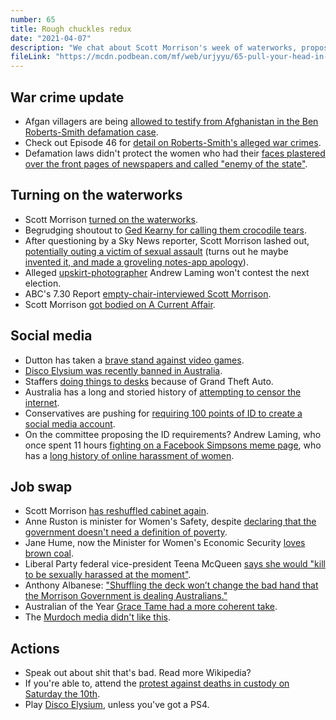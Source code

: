 ```yaml
---
number: 65
title: Rough chuckles redux
date: "2021-04-07"
description: "We chat about Scott Morrison's week of waterworks, proposals to ban Posting and the big Cabinet job swap."
fileLink: "https://mcdn.podbean.com/mf/web/urjyyu/65-pull-your-head-in-scomo-001.mp3"
---
```


## War crime update

- Afgan villagers are being [allowed to testify from Afghanistan in the Ben Roberts-Smith defamation case](https://www.theage.com.au/national/afghan-witnesses-can-give-evidence-from-abroad-in-ben-roberts-smith-case-court-20210401-p57fzl.html).
- Check out Episode 46 for [detail on Roberts-Smith's alleged war crimes](https://notgoodpod.com/046-rough-chuckles/).
- Defamation laws didn't protect the women who had their [faces plastered over the front pages of newspapers and called "enemy of the state"](https://www.theguardian.com/media/commentisfree/2020/jul/31/abc-drawn-into-row-over-naming-brisbane-women-accused-of-covid-19-quarantine-deception).

## Turning on the waterworks

- Scott Morrison [turned on the waterworks](https://www.news.com.au/national/politics/scott-morrison-pm-chokes-back-tears-over-assault-crisis/news-story/078a392051ccc77e992817736823c713).
- Begrudging shoutout to [Ged Kearny for calling them crocodile tears](https://twitter.com/gedkearney/status/1374270663830032386?s=20).
- After questioning by a Sky News reporter, Scott Morrison lashed out, [potentially outing a victim of sexual assault](https://www.youtube.com/watch?v=gVHq_DvFyMs) (turns out he maybe [invented it, and made a groveling notes-app apology](https://www.theguardian.com/australia-news/2021/mar/23/news-corp-australia-rounds-on-scott-morrison-over-simply-untrue-harassment-claim)).
- Alleged [upskirt-photographer](https://www.sbs.com.au/news/andrew-laming-explains-alleged-upskirt-photo-as-calls-grow-for-his-immediate-sacking) Andrew Laming won't contest the next election.
- ABC's 7.30 Report [empty-chair-interviewed Scott Morrison](https://twitter.com/abc730/status/1374282129463414788?lang=en).
- Scott Morrison [got bodied on A Current Affair](https://9now.nine.com.au/a-current-affair/prime-minister-scott-morrison-interview-tracy-grimshaw-a-current-affair-women/7cab234f-b0bb-4ffb-97b0-77dab13c91c2).

## Social media

- Dutton has taken a [brave stand against video games](https://twitter.com/ABCmediawatch/status/1375321221953286149). 
- [Disco Elysium was recently banned in Australia](https://kotaku.com/disco-elysium-is-basically-banned-in-australia-but-ste-1846595046).
- Staffers [doing things to desks](https://www.theguardian.com/australia-news/2021/mar/22/coalition-adviser-sacked-over-allegations-staffers-performed-solo-sex-acts-on-desks-of-female-mps) because of Grand Theft Auto. 
- Australia has a long and storied history of [attempting to censor the internet](https://www.theguardian.com/technology/2008/nov/20/australia-internet-filter-censorship).
- Conservatives are pushing for [requiring 100 points of ID to create a social media account](https://www.smh.com.au/politics/federal/it-s-a-long-bow-social-media-id-push-dubbed-a-privacy-risk-20210402-p57g7d.html).
- On the committee proposing the ID requirements? Andrew Laming, who once spent 11 hours [fighting on a Facebook Simpsons meme page](https://www.buzzfeed.com/bradesposito/andrew-laming-not-mad), who has a [long history of online harassment of women](https://www.canberratimes.com.au/story/7184153/andrew-laming-on-notice-over-online-abuse/).

## Job swap

- Scott Morrison [has reshuffled cabinet again](https://www.abc.net.au/news/2021-03-29/cabinet-reshuffle-focus-on-women-politics/100036132).
- Anne Ruston is minister for Women's Safety, despite [declaring that the government doesn't need a definition of poverty](https://www.theguardian.com/australia-news/2020/oct/28/australian-measure-of-poverty-unnecessary-because-welfare-is-comprehensive-and-targeted).
- Jane Hume, now the Minister for Women's Economic Security [loves brown coal](https://www.facebook.com/SenatorHume/videos/1021113688044138/).
- Liberal Party federal vice-president Teena McQueen [says she would "kill to be sexually harassed at the moment"](https://www.smh.com.au/politics/federal/i-would-kill-to-be-sexually-harassed-at-the-moment-liberal-teena-mcqueen-stuns-colleagues-in-closed-door-meeting-20210329-p57evv.html).
- Anthony Albanese: ["Shuffling the deck won’t change the bad hand that the Morrison Government is dealing Australians."](https://twitter.com/AlboMP/status/1376377601875345410)
- Australian of the Year [Grace Tame had a more coherent take](https://www.theguardian.com/australia-news/2021/mar/31/grace-tame-expresses-incredulity-at-pms-choice-of-amanda-stoker-as-assistant-minister-for-women).
- The [Murdoch media didn't like this](https://www.couriermail.com.au/news/opinion/kylie-lang/opinion-petty-snipe-at-pm-does-grace-tame-no-favours/news-story/e6d44409b408f73fcb532de91a3c465d).

## Actions

- Speak out about shit that's bad. Read more Wikipedia?
- If you're able to, attend the [protest against deaths in custody on Saturday the 10th](https://twitter.com/RonnieGorrie/status/1378588315125907456/photo/1).
- Play [Disco Elysium](https://discoelysium.com/), unless you've got a PS4.




